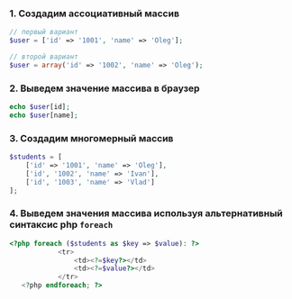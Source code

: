 ### 1. Создадим ассоциативный массив
```php
// первый вариант
$user = ['id' => '1001', 'name' => 'Oleg'];

// второй вариант
$user = array('id' => '1002', 'name' => 'Oleg');
```
### 2. Выведем значение массива в браузер
```php
echo $user[id];
echo $user[name];
```

### 3. Создадим многомерный массив

```php
$students = [
    ['id' => '1001', 'name' => 'Oleg'],
    ['id', '1002', 'name' => 'Ivan'],
    ['id', '1003', 'name' => 'Vlad']
];
```


### 4. Выведем значения массива используя альтернативный синтаксис php `foreach`
```php
<?php foreach ($students as $key => $value): ?>
            <tr>
                <td><?=$key?></td>
                <td><?=$value?></td>
            </tr>
   <?php endforeach; ?>
```
